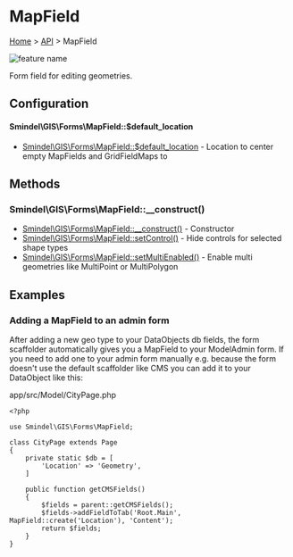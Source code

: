 # MapField

[Home](../../.) > [API](index.md) > MapField

![feature name](../images/MapField.png)

Form field for editing geometries.

## Configuration

#### Smindel\GIS\Forms\MapField::$default_location

- [Smindel\GIS\Forms\MapField::$default_location](MapField.config.default_location.md) - Location to center empty MapFields and GridFieldMaps to

## Methods

### Smindel\GIS\Forms\MapField::__construct()

- [Smindel\GIS\Forms\MapField::__construct()](MapField.method.__construct.md) - Constructor
- [Smindel\GIS\Forms\MapField::setControl()](MapField.method.setControl.md) - Hide controls for selected shape types
- [Smindel\GIS\Forms\MapField::setMultiEnabled()](MapField.method.setMultiEnabled.md) - Enable multi geometries like MultiPoint or MultiPolygon

## Examples

### Adding a MapField to an admin form

After adding a new geo type to your DataObjects db fields, the form scaffolder automatically gives you a MapField to your ModelAdmin form. If you need to add one to your admin form manually e.g. because the form doesn't use the default scaffolder like CMS you can add it to your DataObject like this:

app/src/Model/CityPage.php

    <?php

    use Smindel\GIS\Forms\MapField;

    class CityPage extends Page
    {
        private static $db = [
            'Location' => 'Geometry',
        ]

        public function getCMSFields()
        {
            $fields = parent::getCMSFields();
            $fields->addFieldToTab('Root.Main', MapField::create('Location'), 'Content');
            return $fields;
        }
    }
